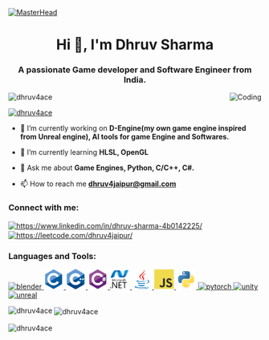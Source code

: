 [![MasterHead](https://64.media.tumblr.com/a045e43e010bb370617a88794dfd32c2/tumblr_o89qm62eKT1sc5pr3o1_r1_1280.gif)](httpsL://rishavchanda.io)
<h1 align="center">Hi 👋, I'm Dhruv Sharma</h1>
<h3 align="center">A passionate Game developer and Software Engineer from India.</h3>
<img align="right" alt="Coding" src="https://media.tenor.com/Df9P1tV4khIAAAAM/anime-ayanokoji.gif">

<p align="left"> <img src="https://komarev.com/ghpvc/?username=dhruv4ace&label=Profile%20views&color=0e75b6&style=flat" alt="dhruv4ace" /> </p>

<p align="left"> <a href="https://github.com/ryo-ma/github-profile-trophy"><img src="https://github-profile-trophy.vercel.app/?username=dhruv4ace" alt="dhruv4ace" /></a> </p>

- 🔭 I’m currently working on **D-Engine(my own game engine inspired from Unreal engine), AI tools for game Engine and Softwares.**

- 🌱 I’m currently learning **HLSL, OpenGL**

- 💬 Ask me about **Game Engines, Python, C/C++, C#.**

- 📫 How to reach me **dhruv4jaipur@gmail.com**

<h3 align="left">Connect with me:</h3>
<p align="left">
<a href="https://linkedin.com/in/https://www.linkedin.com/in/dhruv-sharma-4b0142225/" target="blank"><img align="center" src="https://raw.githubusercontent.com/rahuldkjain/github-profile-readme-generator/master/src/images/icons/Social/linked-in-alt.svg" alt="https://www.linkedin.com/in/dhruv-sharma-4b0142225/" height="30" width="40" /></a>
<a href="https://www.leetcode.com/https://leetcode.com/dhruv4jaipur/" target="blank"><img align="center" src="https://raw.githubusercontent.com/rahuldkjain/github-profile-readme-generator/master/src/images/icons/Social/leet-code.svg" alt="https://leetcode.com/dhruv4jaipur/" height="30" width="40" /></a>
</p>

<h3 align="left">Languages and Tools:</h3>
<p align="left"> <a href="https://www.blender.org/" target="_blank" rel="noreferrer"> <img src="https://download.blender.org/branding/community/blender_community_badge_white.svg" alt="blender" width="40" height="40"/> </a> <a href="https://www.cprogramming.com/" target="_blank" rel="noreferrer"> <img src="https://raw.githubusercontent.com/devicons/devicon/master/icons/c/c-original.svg" alt="c" width="40" height="40"/> </a> <a href="https://www.w3schools.com/cpp/" target="_blank" rel="noreferrer"> <img src="https://raw.githubusercontent.com/devicons/devicon/master/icons/cplusplus/cplusplus-original.svg" alt="cplusplus" width="40" height="40"/> </a> <a href="https://www.w3schools.com/cs/" target="_blank" rel="noreferrer"> <img src="https://raw.githubusercontent.com/devicons/devicon/master/icons/csharp/csharp-original.svg" alt="csharp" width="40" height="40"/> </a> <a href="https://dotnet.microsoft.com/" target="_blank" rel="noreferrer"> <img src="https://raw.githubusercontent.com/devicons/devicon/master/icons/dot-net/dot-net-original-wordmark.svg" alt="dotnet" width="40" height="40"/> </a> <a href="https://www.java.com" target="_blank" rel="noreferrer"> <img src="https://raw.githubusercontent.com/devicons/devicon/master/icons/java/java-original.svg" alt="java" width="40" height="40"/> </a> <a href="https://developer.mozilla.org/en-US/docs/Web/JavaScript" target="_blank" rel="noreferrer"> <img src="https://raw.githubusercontent.com/devicons/devicon/master/icons/javascript/javascript-original.svg" alt="javascript" width="40" height="40"/> </a> <a href="https://www.python.org" target="_blank" rel="noreferrer"> <img src="https://raw.githubusercontent.com/devicons/devicon/master/icons/python/python-original.svg" alt="python" width="40" height="40"/> </a> <a href="https://pytorch.org/" target="_blank" rel="noreferrer"> <img src="https://www.vectorlogo.zone/logos/pytorch/pytorch-icon.svg" alt="pytorch" width="40" height="40"/> </a> <a href="https://unity.com/" target="_blank" rel="noreferrer"> <img src="https://www.vectorlogo.zone/logos/unity3d/unity3d-icon.svg" alt="unity" width="40" height="40"/> </a> <a href="https://unrealengine.com/" target="_blank" rel="noreferrer"> <img src="https://raw.githubusercontent.com/kenangundogan/fontisto/036b7eca71aab1bef8e6a0518f7329f13ed62f6b/icons/svg/brand/unreal-engine.svg" alt="unreal" width="40" height="40"/> </a> </p>

<p><img align="left" src="https://github-readme-stats.vercel.app/api/top-langs?username=dhruv4ace&show_icons=true&locale=en&layout=compact" alt="dhruv4ace" /></p>

<p>&nbsp;<img align="center" src="https://github-readme-stats.vercel.app/api?username=dhruv4ace&show_icons=true&locale=en" alt="dhruv4ace" /></p>

<p><img align="center" src="https://github-readme-streak-stats.herokuapp.com/?user=dhruv4ace&" alt="dhruv4ace" /></p>
